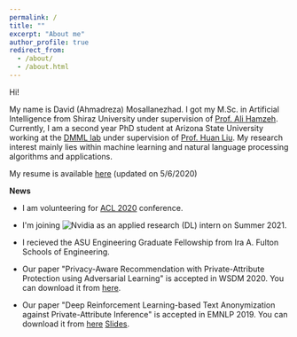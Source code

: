 ```yaml
---
permalink: /
title: ""
excerpt: "About me"
author_profile: true
redirect_from: 
  - /about/
  - /about.html
---
```


Hi!

My name is David (Ahmadreza) Mosallanezhad. I got my M.Sc. in Artificial Intelligence from Shiraz University under supervision of [Prof. Ali Hamzeh](http://shirazu.ac.ir/faculty/home/ali/en). Currently, I am a second year PhD student at Arizona State University working at the [DMML lab](http://dmml.asu.edu/) under supervision of [Prof. Huan Liu](http://www.public.asu.edu/~huanliu/). My research interest mainly lies within machine learning and natural language processing algorithms and applications.

My resume is available [here](https://davood-m.github.io/files/resume.pdf) (updated on 5/6/2020)

**News**
- I am volunteering for [ACL 2020](https://acl2020.org/) conference.

- I'm joining ![Nvidia](https://davood-m.github.io/files/nvidia.png) as an applied research (DL) intern on Summer 2021.

- I recieved the ASU Engineering Graduate Fellowship from Ira A. Fulton Schools of Engineering.

- Our paper "Privacy-Aware Recommendation with Private-Attribute Protection using Adversarial Learning" is accepted in WSDM 2020. You can download it from [here](https://dl.acm.org/doi/pdf/10.1145/3336191.3371832).

- Our paper "Deep Reinforcement Learning-based Text Anonymization against Private-Attribute Inference" is accepted in EMNLP 2019. You can download it from [here](https://www.aclweb.org/anthology/D19-1240/) [Slides](https://davood-m.github.io/files/Slides_EMNLP19.pptx).